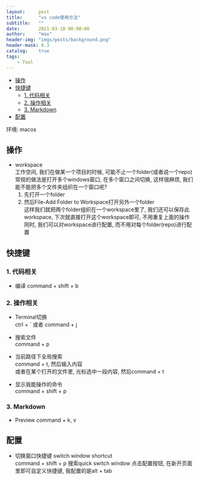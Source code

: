 ```yaml
---
layout:     post
title:      "vs code使用方法"
subtitle:   ""
date:       2021-03-10 00:00:00
author:     "max"
header-img: "imgs/posts/background.png"
header-mask: 0.3
catalog:    true
tags:
    - Tool
---
```


<!-- TOC -->

- [操作](#操作)
- [快捷键](#快捷键)
    - [1. 代码相关](#1-代码相关)
    - [2. 操作相关](#2-操作相关)
    - [3. Markdown](#3-markdown)
- [配置](#配置)

<!-- /TOC -->

环境: macos

<a id="markdown-操作" name="操作"></a>
## 操作

- workspace  
    工作空间, 我们在做某一个项目的时候, 可能不止一个folder(或者说一个repo)  
    常规的做法是打开多个windows窗口, 在多个窗口之间切换, 这样很麻烦, 我们能不能把多个文件夹组织在一个窗口呢?  
    1. 先打开一个folder
    2. 然后File-Add Folder to Workspace打开另外一个folder  
    这样我们就把两个folder组织在一个workspace里了, 我们还可以保存此workspace, 下次就直接打开这个workspace即可, 不用重复上面的操作  
    同时, 我们可以对workspace进行配置, 而不用对每个folder(repo)进行配置

<a id="markdown-快捷键" name="快捷键"></a>
## 快捷键

<a id="markdown-1-代码相关" name="1-代码相关"></a>
### 1. 代码相关

- 编译 command + shift + b

<a id="markdown-2-操作相关" name="2-操作相关"></a>
### 2. 操作相关

- Terminal切换  
    ctrl + ` 或者 command + j

- 搜索文件  
    command + p

- 当前路径下全局搜索  
    command + t, 然后输入内容  
    或者在某个打开的文件里, 光标选中一段内容, 然后command + t

- 显示我能操作的命令  
    command + shift + p

<a id="markdown-3-markdown" name="3-markdown"></a>
### 3. Markdown

- Preview command + k, v

<a id="markdown-配置" name="配置"></a>
## 配置

- 切换窗口快捷键 switch window shortcut  
command + shift + p 搜索quick switch window
点击配置按钮, 在新开页面里即可自定义快捷键, 我配置的是alt + tab